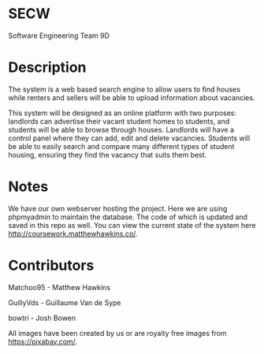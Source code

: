 # SECW
Software Engineering Team 9D

# Description
The system is a web based search engine to allow users to find houses while renters and sellers will be able to upload information about vacancies.

This system will be designed as an online platform with two purposes: landlords can advertise their vacant student homes to students, and students will be able to browse through houses. Landlords will have a control panel where they can add, edit and delete vacancies. Students will be able to easily search and compare many different types of student housing, ensuring they find the vacancy that suits them best.

# Notes
We have our own webserver hosting the project. Here we are using phpmyadmin to maintain the database. The code of which is updated and saved in this repo as well.
You can view the current state of the system here http://coursework.matthewhawkins.co/.

# Contributors

Matchoo95 - Matthew Hawkins

GuillyVds - Guillaume Van de Sype

bowtri - Josh Bowen


All images have been created by us or are royalty free images from https://pixabay.com/.
